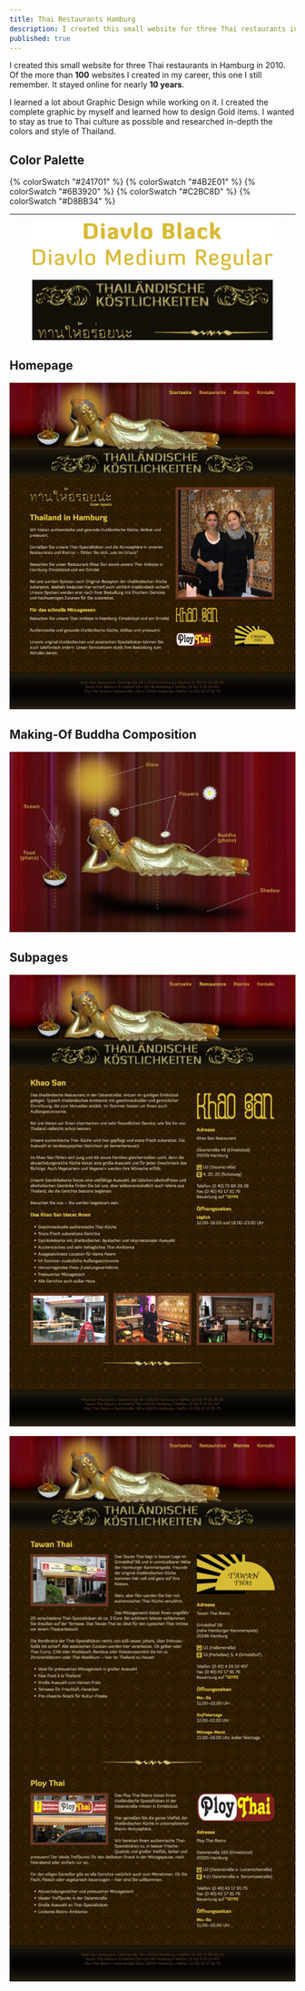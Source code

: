 ```yaml
---
title: Thai Restaurants Hamburg
description: I created this small website for three Thai restaurants in Hamburg in 2010.
published: true
---
```


I created this small website for three Thai restaurants in Hamburg in 2010. Of the more than **100** websites I created in my career, this one I still remember. It stayed online for nearly **10 years**.

I learned a lot about Graphic Design while working on it. I created the complete graphic by myself and learned how to design Gold items. I wanted to stay as true to Thai culture as possible and researched in-depth the colors and style of Thailand.

## Color Palette

<div class="color-stack">
  {% colorSwatch "#241701" %}
  {% colorSwatch "#4B2E01" %}
  {% colorSwatch "#6B3920" %}
  {% colorSwatch "#C2BC8D" %}
  {% colorSwatch "#D8BB34" %}
</div>

---

<figure class="dark image-shadow">

![Typeface Diavlo](./images/thai-restaurant-typefaces.svg)

</figure>

<figure class="light image-shadow">

![Gold Accessories](./images/thai-restaurant-accessories.jpg)

</figure>

## Homepage

![Homepage](./images/thai-restaurant-homepage.jpg)

## Making-Of Buddha Composition

![Subpage](./images/thai-restaurant-making-of-buddha.jpg)

## Subpages

![Subpage Restaurants](./images/thai-restaurant-restaurants.jpg)

![Phone Bistros](./images/thai-restaurant-bistros.jpg)
